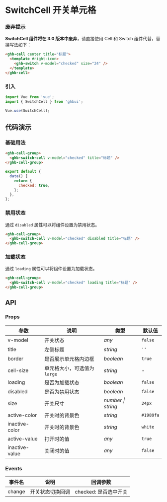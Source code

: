 # SwitchCell 开关单元格

### 废弃提示

<b>SwitchCell 组件将在 3.0 版本中废弃</b>，请直接使用 Cell 和 Switch 组件代替，替换写法如下：

```html
<ghb-cell center title="标题">
  <template #right-icon>
    <ghb-switch v-model="checked" size="24" />
  </template>
</ghb-cell>
```

### 引入

```js
import Vue from 'vue';
import { SwitchCell } from 'ghbui';

Vue.use(SwitchCell);
```

## 代码演示

### 基础用法

```html
<ghb-cell-group>
  <ghb-switch-cell v-model="checked" title="标题" />
</ghb-cell-group>
```

```js
export default {
  data() {
    return {
      checked: true,
    };
  },
};
```

### 禁用状态

通过 `disabled` 属性可以将组件设置为禁用状态。

```html
<ghb-cell-group>
  <ghb-switch-cell v-model="checked" disabled title="标题" />
</ghb-cell-group>
```

### 加载状态

通过 `loading` 属性可以将组件设置为加载状态。

```html
<ghb-cell-group>
  <ghb-switch-cell v-model="checked" loading title="标题" />
</ghb-cell-group>
```

## API

### Props

| 参数 | 说明 | 类型 | 默认值 |
| --- | --- | --- | --- |
| v-model | 开关状态 | _any_ | `false` |
| title | 左侧标题 | _string_ | `''` |
| border | 是否展示单元格内边框 | _boolean_ | `true` |
| cell-size | 单元格大小，可选值为 `large` | _string_ | - |
| loading | 是否为加载状态 | _boolean_ | `false` |
| disabled | 是否为禁用状态 | _boolean_ | `false` |
| size | 开关尺寸 | _number \| string_ | `24px` |
| active-color | 开关时的背景色 | _string_ | `#1989fa` |
| inactive-color | 开关时的背景色 | _string_ | `white` |
| active-value | 打开时的值 | _any_ | `true` |
| inactive-value | 关闭时的值 | _any_ | `false` |

### Events

| 事件名 | 说明             | 回调参数              |
| ------ | ---------------- | --------------------- |
| change | 开关状态切换回调 | checked: 是否选中开关 |

